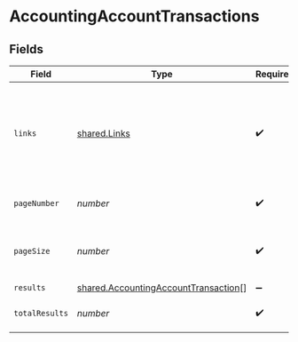 # AccountingAccountTransactions


## Fields

| Field                                                                                               | Type                                                                                                | Required                                                                                            | Description                                                                                         | Example                                                                                             |
| --------------------------------------------------------------------------------------------------- | --------------------------------------------------------------------------------------------------- | --------------------------------------------------------------------------------------------------- | --------------------------------------------------------------------------------------------------- | --------------------------------------------------------------------------------------------------- |
| `links`                                                                                             | [shared.Links](../../../sdk/models/shared/links.md)                                                 | :heavy_check_mark:                                                                                  | N/A                                                                                                 | {<br/>"self": {<br/>"href": "/companies"<br/>},<br/>"current": {<br/>"href": "/companies?page=1\u0026pageSize=10"<br/>}<br/>} |
| `pageNumber`                                                                                        | *number*                                                                                            | :heavy_check_mark:                                                                                  | Current page number.                                                                                |                                                                                                     |
| `pageSize`                                                                                          | *number*                                                                                            | :heavy_check_mark:                                                                                  | Number of items to return in results array.                                                         |                                                                                                     |
| `results`                                                                                           | [shared.AccountingAccountTransaction](../../../sdk/models/shared/accountingaccounttransaction.md)[] | :heavy_minus_sign:                                                                                  | N/A                                                                                                 |                                                                                                     |
| `totalResults`                                                                                      | *number*                                                                                            | :heavy_check_mark:                                                                                  | Total number of items.                                                                              |                                                                                                     |